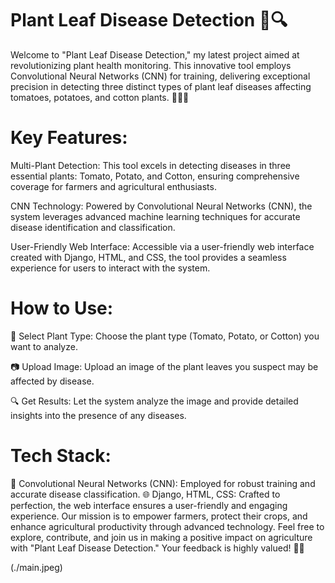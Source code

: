 # Plant Leaf Disease Detection 🌿🔍

Welcome to "Plant Leaf Disease Detection," my latest project aimed at revolutionizing plant health monitoring. This innovative tool employs Convolutional Neural Networks (CNN) for training, delivering exceptional precision in detecting three distinct types of plant leaf diseases affecting tomatoes, potatoes, and cotton plants. 🍅🥔🌿

# Key Features:

Multi-Plant Detection: This tool excels in detecting diseases in three essential plants: Tomato, Potato, and Cotton, ensuring comprehensive coverage for farmers and agricultural enthusiasts.

CNN Technology: Powered by Convolutional Neural Networks (CNN), the system leverages advanced machine learning techniques for accurate disease identification and classification.

User-Friendly Web Interface: Accessible via a user-friendly web interface created with Django, HTML, and CSS, the tool provides a seamless experience for users to interact with the system.

# How to Use:

🌿 Select Plant Type: Choose the plant type (Tomato, Potato, or Cotton) you want to analyze.

📷 Upload Image: Upload an image of the plant leaves you suspect may be affected by disease.

🔍 Get Results: Let the system analyze the image and provide detailed insights into the presence of any diseases.

# Tech Stack:

🧠 Convolutional Neural Networks (CNN): Employed for robust training and accurate disease classification.
🌐 Django, HTML, CSS: Crafted to perfection, the web interface ensures a user-friendly and engaging experience.
Our mission is to empower farmers, protect their crops, and enhance agricultural productivity through advanced technology. Feel free to explore, contribute, and join us in making a positive impact on agriculture with "Plant Leaf Disease Detection." Your feedback is highly valued! 🌱🌿


(./main.jpeg)

